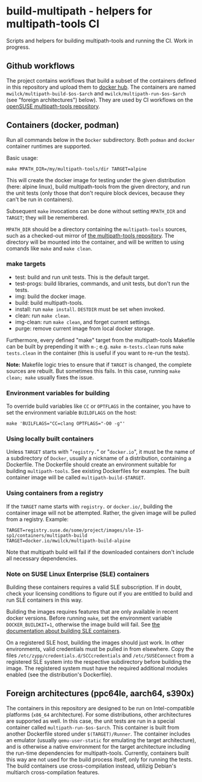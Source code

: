 # build-multipath - helpers for multipath-tools CI

Scripts and helpers for building multipath-tools and running the CI.
Work in progress.

## Github workflows

The project contains workflows that build a subset of the containers defined
in this repository and upload them to [docker hub](https://hub.docker.com/u/mwilck).
The containers are named `mwilck/multipath-build-$os-$arch` and
`mwilck/multipath-run-$os-$arch` (see "foreign architectures") below).
They are used by CI workflows on the
[openSUSE multipath-tools repository](https://github.com/mwilck/multipath-tools/actions).

## Containers (docker, podman)

Run all commands below in the `Docker` subdirectory. Both `podman` and
`docker` container runtimes are supported.

Basic usage:

	make MPATH_DIR=/my/multipath-tools/dir TARGET=alpine

This will create the docker image for testing under the given distribution
(here: alpine linux), build multipath-tools from the given directory,
and run the unit tests (only those that don't require block devices, because
they can't be run in containers).

Subsequent `make` invocations can be done without setting `MPATH_DIR` and
`TARGET`; they will be remembered.

`MPATH_DIR` should be a directory containing the `multipath-tools` sources,
such as a checked-out mirror of
[the multipath-tools repository](https://github.com/opensvc/multipath-tools).
The directory will be mounted into the container, and will be written to
using comands like `make` and `make clean`.

### make targets

 * test: build and run unit tests. This is the default target.
 * test-progs: build libraries, commands, and unit tests, but don't run the
   tests.
 * img: build the docker image.
 * build: build multipath-tools.
 * install: run `make install`. `DESTDIR` must be set when invoked.
 * clean: run `make clean`.
 * img-clean: run `make clean`, and forget current settings.
 * purge: remove current image from local docker storage.

Furthermore, every defined "make" target from the multipath-tools Makefile can
be built by prepending it with `m-`; e.g. `make m-tests.clean` runs `make
tests.clean` in the container (this is useful if you want to re-run the
tests).

**Note:** Makefile logic tries to ensure that if `TARGET` is changed, the
complete sources are rebuilt. But sometimes this fails. In this case, running
`make clean; make` usually fixes the issue.

### Environment variables for building

To override build variables like `CC` or `OPTFLAGS` in the container, you have
to set the environment variable `BUILDFLAGS` on the host:

```
make 'BUILFLAGS="CC=clang OPTFLAGS="-O0 -g"'
```

### Using locally built containers

Unless `TARGET` starts with "`registry.`" or "`docker.io`", it must be the name of a
subdirectory of `Docker`, usually a nickname of a distribution, containing
a Dockerfile. The Dockerfile should create an environment suitable for
building `multipath-tools`. See existing Dockerfiles for examples.
The built container image will be called `multipath-build-$TARGET`.

### Using containers from a registry

If the `TARGET` name starts with `registry.` or `docker.io/`, building the container image
will not be attempted. Rather, the given image will be pulled from a registry.
Example:

    TARGET=registry.suse.de/some/project/images/sle-15-sp1/containers/multipath-build
	TARGET=docker.io/mwilck/multipath-build-alpine

Note that multipath build will fail if the downloaded containers don't include all
necessary dependencies.

### Note on SUSE Linux Enterprise (SLE) containers

Building these containers requires a valid SLE subscription. 
If in doubt, check your licensing conditions to figure out if you
are entitled to build and run SLE containers in this way.

Building the images requires features that are only available
in recent docker versions. Before running `make`, set the environment variable
`DOCKER_BUILDKIT=1`, otherwise the image build will fail.
See [the documentation about building SLE containers](https://github.com/SUSE/container-suseconnect).

On a registered SLE host, building the images should just work. In other
environments, valid credentials must be pulled in from elsewhere.
Copy the files `/etc/zypp/credentials.d/SCCcredentials` and `/etc/SUSEConnect` from
a registered SLE system into the respective subdirectory before building
the image. The registered system must have the required additional
modules enabled (see the distribution's Dockerfile).

## Foreign architectures (ppc64le, aarch64, s390x)

The containers in this repository are designed to be run on Intel-compatible
platforms (`x86_64` architecture). For some distributions, other architectures
are supported as well. In this case, the unit tests are run in a special
container called `multipath-run-$os-$arch`. This container is built from
another Dockerfile stored under `$(TARGET)/Runner`. The container includes
an emulator (usually `qemu-user-static` for emulating the target architecture), and
is otherwise a native environment for the target architecture including the
run-time dependencies for multipath-tools. Currently, containers built
this way are not used for the build process itself, only for running the
tests. The build containers use cross-compilation instead, utilizig Debian's
multiarch cross-compilation features.
